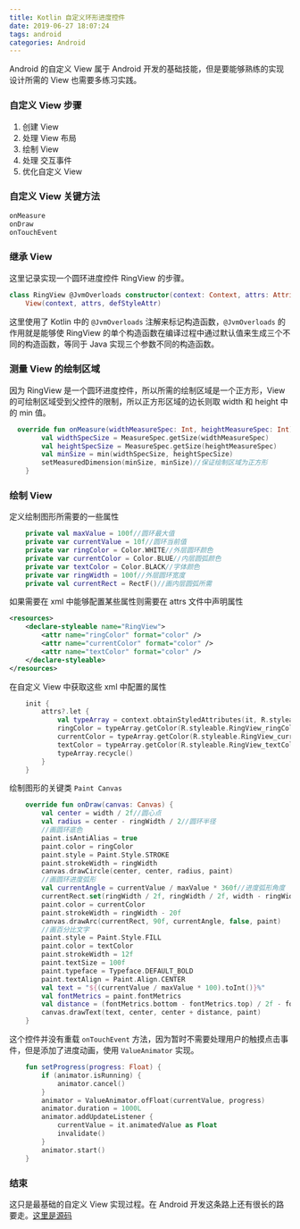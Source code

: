 ```yaml
---
title: Kotlin 自定义环形进度控件
date: 2019-06-27 18:07:24
tags: android
categories: Android
---
```


Android 的自定义 View 属于 Android 开发的基础技能，但是要能够熟练的实现设计所需的 View 也需要多练习实践。

### 自定义 View 步骤

1. 创建 View
2. 处理 View 布局
3. 绘制 View
4. 处理 交互事件
5. 优化自定义 View

### 自定义 View 关键方法

```kotlin
onMeasure
onDraw
onTouchEvent
```

### 继承 View

这里记录实现一个圆环进度控件 RingView 的步骤。

```kotlin
class RingView @JvmOverloads constructor(context: Context, attrs: AttributeSet? = null, defStyleAttr: Int = 0) :
    View(context, attrs, defStyleAttr)
```

这里使用了 Kotlin 中的 `@JvmOverloads` 注解来标记构造函数，`@JvmOverloads` 的作用就是能够使 RingView 的单个构造函数在编译过程中通过默认值来生成三个不同的构造函数，等同于 Java 实现三个参数不同的构造函数。

### 测量 View 的绘制区域

因为 RingView 是一个圆环进度控件，所以所需的绘制区域是一个正方形，View 的可绘制区域受到父控件的限制，所以正方形区域的边长则取 width 和 height 中的 min 值。

```kotlin
  override fun onMeasure(widthMeasureSpec: Int, heightMeasureSpec: Int) {
        val widthSpecSize = MeasureSpec.getSize(widthMeasureSpec)
        val heightSpecSize = MeasureSpec.getSize(heightMeasureSpec)
        val minSize = min(widthSpecSize, heightSpecSize)
        setMeasuredDimension(minSize, minSize)//保证绘制区域为正方形
    }
```

### 绘制 View

定义绘制图形所需要的一些属性

```kotlin
    private val maxValue = 100f//圆环最大值
    private var currentValue = 10f//圆环当前值
    private var ringColor = Color.WHITE//外层圆环颜色
    private var currentColor = Color.BLUE//内层圆弧颜色
    private var textColor = Color.BLACK//字体颜色
    private var ringWidth = 100f//外层圆环宽度
    private val currentRect = RectF()//画内层圆弧所需
```

如果需要在 xml 中能够配置某些属性则需要在 attrs 文件中声明属性

```xml
<resources>
    <declare-styleable name="RingView">
        <attr name="ringColor" format="color" />
        <attr name="currentColor" format="color" />
        <attr name="textColor" format="color" />
    </declare-styleable>
</resources>
```

在自定义 View 中获取这些 xml 中配置的属性

```kotlin
    init {
        attrs?.let {
            val typeArray = context.obtainStyledAttributes(it, R.styleable.RingView)
            ringColor = typeArray.getColor(R.styleable.RingView_ringColor, Color.WHITE)
            currentColor = typeArray.getColor(R.styleable.RingView_currentColor, Color.BLUE)
            textColor = typeArray.getColor(R.styleable.RingView_textColor, Color.BLACK)
            typeArray.recycle()
        }
    }
```

绘制图形的关键类 `Paint Canvas`

```kotlin
    override fun onDraw(canvas: Canvas) {
        val center = width / 2f//圆心点
        val radius = center - ringWidth / 2//圆环半径
        //画圆环底色
        paint.isAntiAlias = true
        paint.color = ringColor
        paint.style = Paint.Style.STROKE
        paint.strokeWidth = ringWidth
        canvas.drawCircle(center, center, radius, paint)
        //画圆环进度弧形
        val currentAngle = currentValue / maxValue * 360f//进度弧形角度
        currentRect.set(ringWidth / 2f, ringWidth / 2f, width - ringWidth / 2f, width - ringWidth / 2f)
        paint.color = currentColor
        paint.strokeWidth = ringWidth - 20f
        canvas.drawArc(currentRect, 90f, currentAngle, false, paint)
        //画百分比文字
        paint.style = Paint.Style.FILL
        paint.color = textColor
        paint.strokeWidth = 12f
        paint.textSize = 100f
        paint.typeface = Typeface.DEFAULT_BOLD
        paint.textAlign = Paint.Align.CENTER
        val text = "${(currentValue / maxValue * 100).toInt()}%"
        val fontMetrics = paint.fontMetrics
        val distance = (fontMetrics.bottom - fontMetrics.top) / 2f - fontMetrics.bottom
        canvas.drawText(text, center, center + distance, paint)
    }
```

这个控件并没有重载 `onTouchEvent` 方法，因为暂时不需要处理用户的触摸点击事件，但是添加了进度动画，使用 `ValueAnimator` 实现。

```kotlin
    fun setProgress(progress: Float) {
        if (animator.isRunning) {
            animator.cancel()
        }
        animator = ValueAnimator.ofFloat(currentValue, progress)
        animator.duration = 1000L
        animator.addUpdateListener {
            currentValue = it.animatedValue as Float
            invalidate()
        }
        animator.start()
    }
```

### 结束

这只是最基础的自定义 View 实现过程。在 Android 开发这条路上还有很长的路要走。[这里是源码](https://github.com/hotsx/hotsx-tools/blob/master/ringview/src/main/java/com/hotsx/ringview/RingView.kt)
